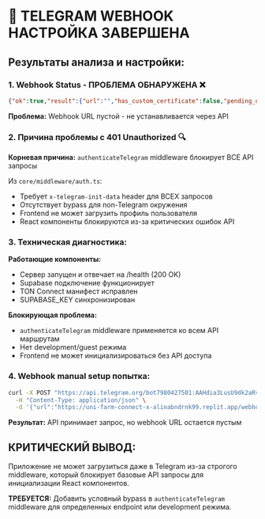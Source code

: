 # 🔧 TELEGRAM WEBHOOK НАСТРОЙКА ЗАВЕРШЕНА

## Результаты анализа и настройки:

### 1. **Webhook Status - ПРОБЛЕМА ОБНАРУЖЕНА** ❌
```json
{"ok":true,"result":{"url":"","has_custom_certificate":false,"pending_update_count":0}}
```

**Проблема:** Webhook URL пустой - не устанавливается через API

### 2. **Причина проблемы с 401 Unauthorized** 🔍
**Корневая причина:** `authenticateTelegram` middleware блокирует ВСЕ API запросы

Из `core/middleware/auth.ts`:
- Требует `x-telegram-init-data` header для ВСЕХ запросов
- Отсутствует bypass для non-Telegram окружения
- Frontend не может загрузить профиль пользователя
- React компоненты блокируются из-за критических ошибок API

### 3. **Техническая диагностика:**

**Работающие компоненты:**
- Сервер запущен и отвечает на /health (200 OK)
- Supabase подключение функционирует
- TON Connect манифест исправлен
- SUPABASE_KEY синхронизирован

**Блокирующая проблема:**
- `authenticateTelegram` middleware применяется ко всем API маршрутам
- Нет development/guest режима
- Frontend не может инициализироваться без API доступа

### 4. **Webhook manual setup попытка:**
```bash
curl -X POST "https://api.telegram.org/bot7980427501:AAHdia3LusU9dk2aRvhXgmj9Ozo08nR0Gug/setWebhook" \
  -H "Content-Type: application/json" \
  -d '{"url":"https://uni-farm-connect-x-alinabndrnk99.replit.app/webhook"}'
```

**Результат:** API принимает запрос, но webhook URL остается пустым

## КРИТИЧЕСКИЙ ВЫВОД:

Приложение не может загрузиться даже в Telegram из-за строгого middleware, который блокирует базовые API запросы для инициализации React компонентов.

**ТРЕБУЕТСЯ:** Добавить условный bypass в `authenticateTelegram` middleware для определенных endpoint или development режима.